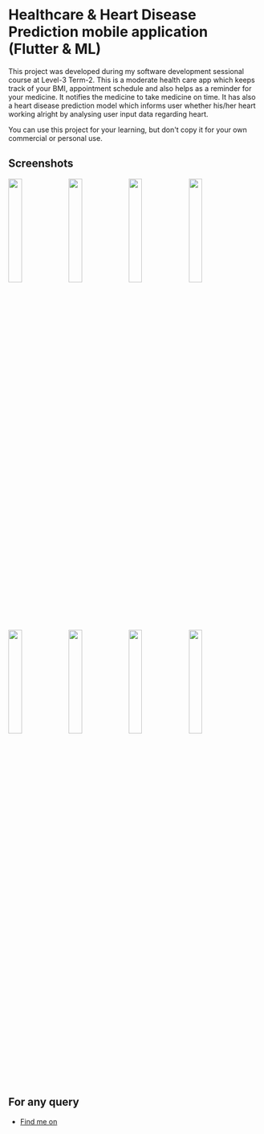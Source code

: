 # Healthcare & Heart Disease Prediction mobile application (Flutter & ML)
This project was developed during my software development sessional course at Level-3 Term-2. This is a moderate health care app which keeps track of your BMI, appointment schedule and also helps as a reminder for your medicine. It notifies the medicine to take medicine on time. It has also a heart disease prediction model which informs user whether his/her heart working alright by analysing user input data regarding heart.

You can use this project for your learning, but don't copy it for your own commercial or personal use.

## Screenshots

<img src="https://user-images.githubusercontent.com/57573642/165545513-5255d3f3-d764-443e-bf46-1c721352766a.png" width="23%"></img> <img src="https://user-images.githubusercontent.com/57573642/165545545-9394ce5e-995a-4b2b-bea4-bf67a2657aa9.png" width="23%"></img> <img src="https://user-images.githubusercontent.com/57573642/165545559-1e42dec0-a8c4-4123-94f0-c0743f2e0b55.png" width="23%"></img> <img src="https://user-images.githubusercontent.com/57573642/165545566-46c00eaa-990c-4a3f-a141-2176a8904e9e.png" width="23%"></img> <img src="https://user-images.githubusercontent.com/57573642/165545570-c94e6a63-6544-43c5-b100-f346d728c408.png" width="23%"></img> <img src="https://user-images.githubusercontent.com/57573642/165545576-5ea993a0-f58e-4112-905d-4dba9d00ac3e.png" width="23%"></img> <img src="https://user-images.githubusercontent.com/57573642/165545523-435f660e-aee4-4437-9588-e4c5c3e29cf1.png" width="23%"></img> <img src="https://user-images.githubusercontent.com/57573642/165545538-b41a1751-4cce-4009-bb78-b185f34a651c.png" width="23%"></img> 


## For any query

- [Find me on](https://www.linkedin.com/in/ajoy10)


